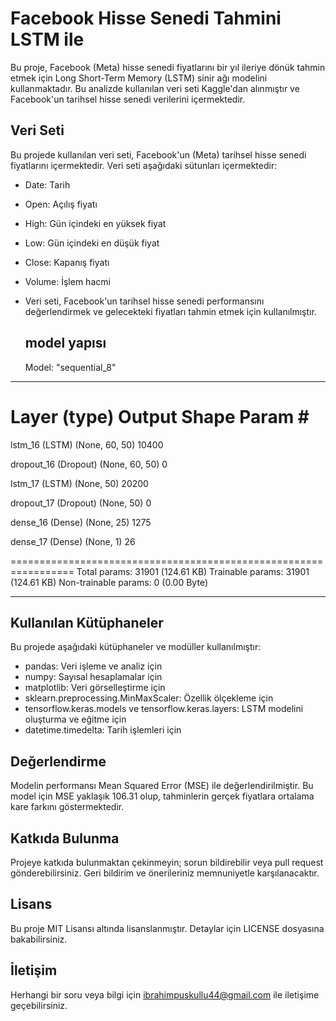 # Facebook Hisse Senedi Tahmini LSTM ile
Bu proje, Facebook (Meta) hisse senedi fiyatlarını bir yıl ileriye dönük tahmin etmek için Long Short-Term Memory (LSTM) sinir ağı modelini kullanmaktadır. Bu analizde kullanılan veri seti Kaggle'dan alınmıştır ve Facebook'un tarihsel hisse senedi verilerini içermektedir.

## Veri Seti
Bu projede kullanılan veri seti, Facebook'un (Meta) tarihsel hisse senedi fiyatlarını içermektedir. Veri seti aşağıdaki sütunları içermektedir:

- Date: Tarih
- Open: Açılış fiyatı
- High: Gün içindeki en yüksek fiyat
- Low: Gün içindeki en düşük fiyat
- Close: Kapanış fiyatı
- Volume: İşlem hacmi
- Veri seti, Facebook'un tarihsel hisse senedi performansını değerlendirmek ve gelecekteki fiyatları tahmin etmek için kullanılmıştır.

  ## model yapısı

  Model: "sequential_8"
_________________________________________________________________
 Layer (type)                Output Shape              Param #   
=================================================================
 lstm_16 (LSTM)              (None, 60, 50)            10400     
                                                                 
 dropout_16 (Dropout)        (None, 60, 50)            0         
                                                                 
 lstm_17 (LSTM)              (None, 50)                20200     
                                                                 
 dropout_17 (Dropout)        (None, 50)                0         
                                                                 
 dense_16 (Dense)            (None, 25)                1275      
                                                                 
 dense_17 (Dense)            (None, 1)                 26        
                                                                 
=================================================================
Total params: 31901 (124.61 KB)
Trainable params: 31901 (124.61 KB)
Non-trainable params: 0 (0.00 Byte)
_________________________________________________________________

## Kullanılan Kütüphaneler
Bu projede aşağıdaki kütüphaneler ve modüller kullanılmıştır:

- pandas: Veri işleme ve analiz için
- numpy: Sayısal hesaplamalar için
- matplotlib: Veri görselleştirme için
- sklearn.preprocessing.MinMaxScaler: Özellik ölçekleme için
- tensorflow.keras.models ve tensorflow.keras.layers: LSTM modelini oluşturma ve eğitme için
- datetime.timedelta: Tarih işlemleri için

 ##  Değerlendirme
Modelin performansı Mean Squared Error (MSE) ile değerlendirilmiştir. Bu model için MSE yaklaşık 106.31 olup, tahminlerin gerçek fiyatlara ortalama kare farkını göstermektedir.

## Katkıda Bulunma
Projeye katkıda bulunmaktan çekinmeyin; sorun bildirebilir veya pull request gönderebilirsiniz. Geri bildirim ve önerileriniz memnuniyetle karşılanacaktır.

## Lisans
Bu proje MIT Lisansı altında lisanslanmıştır. Detaylar için LICENSE dosyasına bakabilirsiniz.

## İletişim
Herhangi bir soru veya bilgi için ibrahimpuskullu44@gmail.com ile iletişime geçebilirsiniz.
